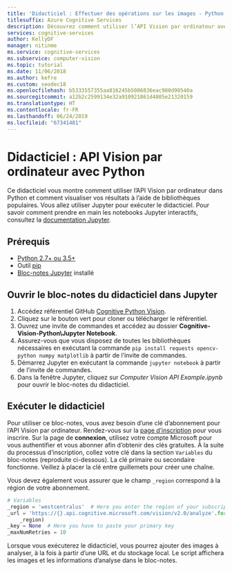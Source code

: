 ```yaml
---
title: 'Didacticiel : Effectuer des opérations sur les images - Python'
titlesuffix: Azure Cognitive Services
description: Découvrez comment utiliser l’API Vision par ordinateur avec Python à l’aide de bloc-notes Jupyter. Visualisez vos résultats à l’aide de bibliothèques populaires.
services: cognitive-services
author: KellyDF
manager: nitinme
ms.service: cognitive-services
ms.subservice: computer-vision
ms.topic: tutorial
ms.date: 11/06/2018
ms.author: kefre
ms.custom: seodec18
ms.openlocfilehash: b5333557355aa816245b5086836eac980d90540a
ms.sourcegitcommit: a12b2c2599134e32a910921861d4805e21320159
ms.translationtype: HT
ms.contentlocale: fr-FR
ms.lasthandoff: 06/24/2019
ms.locfileid: "67341481"
---
```

# <a name="tutorial-computer-vision-api-python"></a>Didacticiel : API Vision par ordinateur avec Python

Ce didacticiel vous montre comment utiliser l’API Vision par ordinateur dans Python et comment visualiser vos résultats à l’aide de bibliothèques populaires. Vous allez utiliser Jupyter pour exécuter le didacticiel. Pour savoir comment prendre en main les notebooks Jupyter interactifs, consultez la [documentation Jupyter](https://jupyter.readthedocs.io/en/latest/index.html).

## <a name="prerequisites"></a>Prérequis

- [Python 2.7+ ou 3.5+](https://www.python.org/downloads/)
- Outil [pip](https://pip.pypa.io/en/stable/installing/)
- [Bloc-notes Jupyter](https://jupyter.org/install) installé

## <a name="open-the-tutorial-notebook-in-jupyter"></a>Ouvrir le bloc-notes du didacticiel dans Jupyter 

1. Accédez référentiel GitHub [Cognitive Python Vision](https://github.com/Microsoft/Cognitive-Vision-Python). 
2. Cliquez sur le bouton vert pour cloner ou télécharger le référentiel. 
3. Ouvrez une invite de commandes et accédez au dossier **Cognitive-Vision-Python\Jupyter Notebook**.
1. Assurez-vous que vous disposez de toutes les bibliothèques nécessaires en exécutant la commande `pip install requests opencv-python numpy matplotlib` à partir de l’invite de commandes.
1. Démarrez Jupyter en exécutant la commande `jupyter notebook` à partir de l’invite de commandes.
1. Dans la fenêtre Jupyter, cliquez sur _Computer Vision API Example.ipynb_ pour ouvrir le bloc-notes du didacticiel.

## <a name="run-the-tutorial"></a>Exécuter le didacticiel

Pour utiliser ce bloc-notes, vous avez besoin d’une clé d’abonnement pour l’API Vision par ordinateur. Rendez-vous sur la [page d’inscription](https://azure.microsoft.com/try/cognitive-services/) pour vous inscrire. Sur la page de **connexion**, utilisez votre compte Microsoft pour vous authentifier et vous abonner afin d’obtenir des clés gratuites. À la suite du processus d’inscription, collez votre clé dans la section `Variables` du bloc-notes (reproduite ci-dessous). La clé primaire ou secondaire fonctionne. Veillez à placer la clé entre guillemets pour créer une chaîne.

Vous devez également vous assurer que le champ `_region` correspond à la région de votre abonnement.

```python
# Variables
_region = 'westcentralus'  # Here you enter the region of your subscription
_url = 'https://{}.api.cognitive.microsoft.com/vision/v2.0/analyze'.format(
    _region)
_key = None  # Here you have to paste your primary key
_maxNumRetries = 10
```

Lorsque vous exécuterez le didacticiel, vous pourrez ajouter des images à analyser, à la fois à partir d’une URL et du stockage local. Le script affichera les images et les informations d’analyse dans le bloc-notes.
